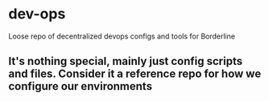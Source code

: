 # dev-ops
 Loose repo of decentralized devops configs and tools for Borderline

## It's nothing special, mainly just config scripts and files. Consider it a reference repo for how we configure our environments
